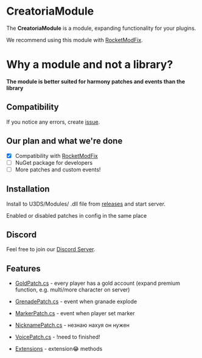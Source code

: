 
# CreatoriaModule

The **CreatoriaModule** is a module, expanding functionality for your plugins.

We recommend using this module with [RocketModFix][rocketmodfix].


# Why a module and not a library?

**The module is better suited for harmony patches and events than the library**

## Compatibility

If you notice any errors, create [issue][issues].

## Our plan and what we're done

- [x] Compatibility with [RocketModFix][rocketmodfix]
- [ ] NuGet package for developers
- [ ] More patches and custom events!

## Installation

Install to U3DS/Modules/ .dll file from [releases][releases] and start server.

Enabled or disabled patches in config in the same place

## Discord

Feel free to join our [Discord Server][discordserver_url].

## Features
- [GoldPatch.cs][GoldPatch] - every player has a gold account (expand premium function, e.g. multi/more character on server)
- [GrenadePatch.cs][GrenadePatch] - event when granade explode
- [MarkerPatch.cs][MarkerPatch] - event when player set marker
- [NicknamePatch.cs][NicknamePatch] - незнаю нахуя он нужен
- [VoicePatch.cs][VoicePatch] - !need to finished!

- [Extensions][Extensions] - extension😂 methods

[discordserver_url]: https://discord.gg/RejmMseuXd 
[rocketmodfix]: https://github.com/RocketModFix/RocketModFix
[issues]: https://github.com/DarkerYaroslav/CreatoriaModule/issues
[releases]: https://github.com/DarkerYaroslav/CreatoriaModule/releases
[GoldPatch]: https://github.com/DarkerYaroslav/CreatoriaModule/blob/main/Patches/GoldPatch.cs
[GrenadePatch]: https://github.com/DarkerYaroslav/CreatoriaModule/blob/main/Patches/GrenadePatch.cs
[MarkerPatch]: https://github.com/DarkerYaroslav/CreatoriaModule/blob/main/Patches/MarkerPatch.cs
[NicknamePatch]: https://github.com/DarkerYaroslav/CreatoriaModule/blob/main/Patches/NicknamePatch.cs
[VoicePatch]: https://github.com/DarkerYaroslav/CreatoriaModule/blob/main/Patches/VoicePatch.cs
[Extensions]: https://github.com/DarkerYaroslav/CreatoriaModule/tree/main/Extensions
